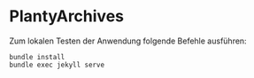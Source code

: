 # PlantyArchives

Zum lokalen Testen der Anwendung folgende Befehle ausführen:

```
bundle install
bundle exec jekyll serve
```